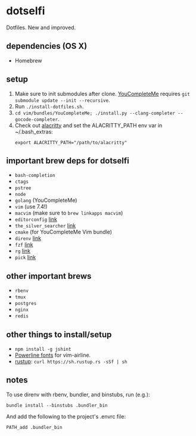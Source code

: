 # dotselfi
Dotfiles. New and improved.

## dependencies (OS X)
* Homebrew

## setup
1. Make sure to init submodules after clone.
   [YouCompleteMe](https://github.com/Valloric/YouCompleteMe) requires `git
   submodule update --init --recursive`.
2. Run `./install-dotfiles.sh`.
3. `cd vim/bundles/YouCompleteMe; ./install.py --clang-completer
   --gocode-completer`.
4. Check out [alacritty](https://github.com/jwilm/alacritty) and set the
   ALACRITTY_PATH env var in ~/.bash_extras:
   ```
   export ALACRITTY_PATH="/path/to/alacritty"
   ```

## important brew deps for dotselfi
* `bash-completion`
* `ctags`
* `pstree`
* `node`
* `golang` (YouCompleteMe)
* `vim` (use 7.4!)
* `macvim` (make sure to `brew linkapps macvim`)
* `editorconfig` [link](https://github.com/editorconfig/editorconfig-core-c)
* `the_silver_searcher` [link](https://github.com/ggreer/the_silver_searcher)
* `cmake` (for YouCompleteMe Vim bundle)
* `direnv` [link](https://github.com/direnv/direnv)
* `fzf` [link](https://github.com/junegunn/fzf)
* `rg` [link](https://github.com/BurntSushi/ripgrep)
* `pick` [link](https://github.com/calleerlandsson/pick)

## other important brews
* `rbenv`
* `tmux`
* `postgres`
* `nginx`
* `redis`

## other things to install/setup
* `npm install -g jshint`
* [Powerline fonts](https://github.com/powerline/fonts) for vim-airline.
* [rustup](https://rustup.rs/): `curl https://sh.rustup.rs -sSf | sh`

## notes

To use direnv with rbenv, bundler, and binstubs, run (e.g.):

    bundle install --binstubs .bundler_bin

And add the following to the project's .envrc file:

    PATH_add .bundler_bin

